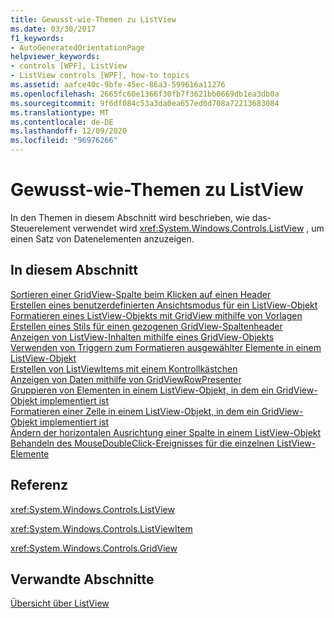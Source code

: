 ```yaml
---
title: Gewusst-wie-Themen zu ListView
ms.date: 03/30/2017
f1_keywords:
- AutoGeneratedOrientationPage
helpviewer_keywords:
- controls [WPF], ListView
- ListView controls [WPF], how-to topics
ms.assetid: aafce40c-9bfe-45ec-86a3-599616a11276
ms.openlocfilehash: 2665fc60e1366f30fb7f3621bb0669db1ea3db0a
ms.sourcegitcommit: 9f6df084c53a3da0ea657ed0d708a72213683084
ms.translationtype: MT
ms.contentlocale: de-DE
ms.lasthandoff: 12/09/2020
ms.locfileid: "96976266"
---
```

# <a name="listview-how-to-topics"></a>Gewusst-wie-Themen zu ListView
In den Themen in diesem Abschnitt wird beschrieben, wie das-Steuerelement verwendet wird <xref:System.Windows.Controls.ListView> , um einen Satz von Datenelementen anzuzeigen.  
  
## <a name="in-this-section"></a>In diesem Abschnitt  
 [Sortieren einer GridView-Spalte beim Klicken auf einen Header](how-to-sort-a-gridview-column-when-a-header-is-clicked.md)  
 [Erstellen eines benutzerdefinierten Ansichtsmodus für ein ListView-Objekt](how-to-create-a-custom-view-mode-for-a-listview.md)  
 [Formatieren eines ListView-Objekts mit GridView mithilfe von Vorlagen](how-to-use-templates-to-style-a-listview-that-uses-gridview.md)  
 [Erstellen eines Stils für einen gezogenen GridView-Spaltenheader](how-to-create-a-style-for-a-dragged-gridview-column-header.md)  
 [Anzeigen von ListView-Inhalten mithilfe eines GridView-Objekts](how-to-display-listview-contents-by-using-a-gridview.md)  
 [Verwenden von Triggern zum Formatieren ausgewählter Elemente in einem ListView-Objekt](how-to-use-triggers-to-style-selected-items-in-a-listview.md)  
 [Erstellen von ListViewItems mit einem Kontrollkästchen](how-to-create-listviewitems-with-a-checkbox.md)  
 [Anzeigen von Daten mithilfe von GridViewRowPresenter](how-to-display-data-by-using-gridviewrowpresenter.md)  
 [Gruppieren von Elementen in einem ListView-Objekt, in dem ein GridView-Objekt implementiert ist](how-to-group-items-in-a-listview-that-implements-a-gridview.md)  
 [Formatieren einer Zeile in einem ListView-Objekt, in dem ein GridView-Objekt implementiert ist](how-to-style-a-row-in-a-listview-that-implements-a-gridview.md)  
 [Ändern der horizontalen Ausrichtung einer Spalte in einem ListView-Objekt](how-to-change-the-horizontal-alignment-of-a-column-in-a-listview.md)  
 [Behandeln des MouseDoubleClick-Ereignisses für die einzelnen ListView-Elemente](how-to-handle-the-mousedoubleclick-event-for-each-item-in-a-listview.md)  
  
## <a name="reference"></a>Referenz  
 <xref:System.Windows.Controls.ListView>  
  
 <xref:System.Windows.Controls.ListViewItem>  
  
 <xref:System.Windows.Controls.GridView>  
  
## <a name="related-sections"></a>Verwandte Abschnitte  
 [Übersicht über ListView](listview-overview.md)
